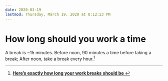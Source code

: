 ```yaml
---
date: 2020-03-19
lastmod: Thursday, March 19, 2020 at 8:12:23 PM
---
```

# How long should you work a time

A break is ~15 minutes. Before noon, 90 minutes a time before taking a break; After noon, take a break every hour.[^1]



[^1]: [**Here’s exactly how long your work breaks** **should be**  ](x-devonthink-item://76738464-D7C6-4B8C-8697-167C5A0C1FE3)

